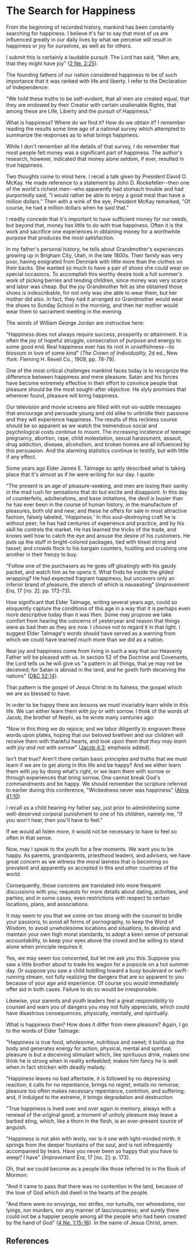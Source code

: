 # The Search for Happiness

From the beginning of recorded history, mankind has been constantly searching
for happiness. I believe it's fair to say that most of us are influenced
greatly in our daily lives by what we perceive will result in happiness or joy
for ourselves, as well as for others.

I submit this is certainly a laudable pursuit. The Lord has said, "Men are,
that they might have joy" ([2 Ne.
2:25](/scriptures/bofm/2-ne/2.25?lang=eng#24)).

The founding fathers of our nation considered happiness to be of such
importance that it was ranked with life and liberty. I refer to the
Declaration of Independence:

"We hold these truths to be self-evident, that all men are created equal, that
they are endowed by their Creator with certain unalienable Rights, that among
these are Life, Liberty and the pursuit of Happiness."

What is happiness? Where do we find it? How do we obtain it? I remember
reading the results some time ago of a national survey which attempted to
summarize the responses as to what brings happiness.

While I don't remember all the details of that survey, I do remember that most
people felt money was a significant part of happiness. The author's research,
however, indicated that money alone seldom, if ever, resulted in true
happiness.

Two thoughts come to mind here. I recall a talk given by President David O.
McKay. He made reference to a statement by John D. Rockefeller--then one of
the world's richest men--who apparently had stomach trouble and had
purportedly said, "I would rather be able to enjoy a good meal than have a
million dollars." Then with a wink of the eye, President McKay remarked, "Of
course, he had a million dollars when he said that."

I readily concede that it's important to have sufficient money for our needs,
but beyond that, money has little to do with true happiness. Often it is the
work and sacrifice one experiences in obtaining money for a worthwhile purpose
that produces the most satisfaction.

In my father's personal history, he tells about Grandmother's experiences
growing up in Brigham City, Utah, in the late 1800s. Their family was very
poor, having emigrated from Denmark with little more than the clothes on their
backs. She wanted so much to have a pair of shoes she could wear on special
occasions. To accomplish this worthy desire took a full summer's work of
picking berries and tending children, since money was very scarce and labor
was cheap. But the joy Grandmother felt as she obtained those shoes is
indescribable, for not only was she able to wear them, but her mother did
also. In fact, they had it arranged so Grandmother would wear the shoes to
Sunday School in the morning, and then her mother would wear them to sacrament
meeting in the evening.

The words of William George Jordan are instructive here:

"Happiness does not always require success, prosperity or attainment. It is
often the joy of hopeful struggle, consecration of purpose and energy to some
good end. Real happiness ever has its root in unselfishness--its blossom in
love of some kind" (_The Crown of Individuality,_ 2d ed., New York: Fleming H.
Revell Co., 1909, pp. 78-79).

One of the most critical challenges mankind faces today is to recognize the
difference between happiness and mere pleasure. Satan and his forces have
become extremely effective in their effort to convince people that pleasure
should be the most sought-after objective. He slyly promises that wherever
found, pleasure will bring happiness.

Our television and movie screens are filled with not-so-subtle messages that
encourage and persuade young and old alike to unbridle their passions and they
will experience happiness. The results of this reckless course should be so
apparent as we watch the tremendous social and psychological costs continue to
mount. The increasing incidence of teenage pregnancy, abortion, rape, child
molestation, sexual harassment, assault, drug addiction, disease, alcoholism,
and broken homes are all influenced by this persuasion. And the alarming
statistics continue to testify, but with little if any effect.

Some years ago Elder James E. Talmage so aptly described what is taking place
that it's almost as if he were writing for our day. I quote:

"The present is an age of pleasure-seeking, and men are losing their sanity in
the mad rush for sensations that do but excite and disappoint. In this day of
counterfeits, adulterations, and base imitations, the devil is busier than he
has ever been in the course of human history, in the manufacture of pleasures,
both old and new; and these he offers for sale in most attractive fashion,
falsely labeled, '_Happiness._' In this soul-destroying craft he is without
peer; he has had centuries of experience and practice, and by his skill he
controls the market. He has learned the tricks of the trade, and knows well
how to catch the eye and arouse the desire of his customers. He puts up the
stuff in bright-colored packages, tied with tinsel string and tassel; and
crowds flock to his bargain counters, hustling and crushing one another in
their frenzy to buy.

"Follow one of the purchasers as he goes off gloatingly with his gaudy packet,
and watch him as he opens it. What finds he inside the gilded wrapping? He had
expected fragrant happiness, but uncovers only an inferior brand of pleasure,
the stench of which is nauseating" (_Improvement Era,_ 17 [no. 2]: pp.
172-73).

How significant that Elder Talmage, writing several years ago, could so
eloquently capture the conditions of this age in a way that it is perhaps even
more descriptive today than it was then. Some may propose we take comfort from
hearing the concerns of yesteryear and reason that things were as bad then as
they are now. I choose not to regard it in that light. I suggest Elder
Talmage's words should have served as a warning from which we could have
learned much more than we did as a nation.

Real joy and happiness come from living in such a way that our Heavenly Father
will be pleased with us. In section 52 of the Doctrine and Covenants, the Lord
tells us he will give us "a pattern in all things, that ye may not be
deceived; for Satan is abroad in the land, and he goeth forth deceiving the
nations" ([D&amp;C 52:14](/scriptures/dc-testament/dc/52.14?lang=eng#13)).

That pattern is the gospel of Jesus Christ in its fulness, the gospel which we
are so blessed to have.

In order to be happy there are lessons we must invariably learn while in this
life. We can either learn them with joy or with sorrow. I think of the words
of Jacob, the brother of Nephi, as he wrote many centuries ago:

"Now in this thing we do rejoice; and we labor diligently to engraven these
words upon plates, hoping that our beloved brethren and our children will
receive them with thankful hearts, and look upon them _that they may learn
with joy and not with sorrow_" ([Jacob
4:3](/scriptures/bofm/jacob/4.3?lang=eng#2); emphasis added).

Isn't that true? Aren't there certain basic principles and truths that we must
learn if we are to get along in this life and be happy? And we either learn
them with joy by doing what's right, or we learn them with sorrow or through
experiences that bring sorrow. One cannot break God's commandments and be
happy. We should remember the scripture referred to earlier during this
conference, "Wickedness never was happiness" ([Alma
41:10](/scriptures/bofm/alma/41.10?lang=eng#9)).

I recall as a child hearing my father say, just prior to administering some
well-deserved corporal punishment to one of his children, namely me, "If you
won't hear, then you'll have to feel."

If we would all listen more, it would not be necessary to have to feel so
often in that sense.

Now, may I speak to the youth for a few moments. We want you to be happy. As
parents, grandparents, priesthood leaders, and advisers, we have great concern
as we witness the moral laxness that is becoming so prevalent and apparently
so accepted in this and other countries of the world.

Consequently, those concerns are translated into more frequent discussions
with you; requests for more details about dating, activities, and parties; and
in some cases, even restrictions with respect to certain locations, plans, and
associations.

It may seem to you that we come on too strong with the counsel to bridle your
passions, to avoid all forms of pornography, to keep the Word of Wisdom, to
avoid unwholesome locations and situations, to develop and maintain your own
high moral standards, to adopt a keen sense of personal accountability, to
keep your eyes above the crowd and be willing to stand alone when principle
requires it.

Yes, we may seem too concerned, but let me ask you this: Suppose you saw a
little brother about to trade his wagon for a popsicle on a hot summer day. Or
suppose you saw a child toddling toward a busy boulevard or swift-running
stream, not fully realizing the dangers that are so apparent to you because of
your age and experience. Of course you would immediately offer aid in both
cases. Failure to do so would be irresponsible.

Likewise, your parents and youth leaders feel a great responsibility to
counsel and warn you of dangers you may not fully appreciate, which could have
disastrous consequences, physically, mentally, and spiritually.

What is happiness then? How does it differ from mere pleasure? Again, I go to
the words of Elder Talmage:

"Happiness is true food, wholesome, nutritious and sweet; it builds up the
body and generates energy for action, physical, mental and spiritual; pleasure
is but a deceiving stimulant which, like spirituous drink, makes one think he
is strong when in reality enfeebled; makes him fancy he is well when in fact
stricken with deadly malady.

"Happiness leaves no bad aftertaste, it is followed by no depressing reaction;
it calls for no repentance, brings no regret, entails no remorse; pleasure too
often makes necessary repentance, contrition, and suffering; and, if indulged
to the extreme, it brings degradation and destruction.

"True happiness is lived over and over again in memory, always with a renewal
of the original good; a moment of unholy pleasure may leave a barbed sting,
which, like a thorn in the flesh, is an ever-present source of anguish.

"Happiness is not akin with levity, nor is it one with light-minded mirth. It
springs from the deeper fountains of the soul, and is not infrequently
accompanied by tears. Have you never been so happy that you have to weep? I
have" (_Improvement Era,_ 17 [no. 2]: p. 173).

Oh, that we could become as a people like those referred to in the Book of
Mormon:

"And it came to pass that there was no contention in the land, because of the
love of God which did dwell in the hearts of the people.

"And there were no envyings, nor strifes, nor tumults, nor whoredoms, nor
lyings, nor murders, nor any manner of lasciviousness; and surely there could
not be a happier people among all the people who had been created by the hand
of God" ([4 Ne. 1:15-16](/scriptures/bofm/4-ne/1.15-16?lang=eng#14)). In the
name of Jesus Christ, amen.

## References

